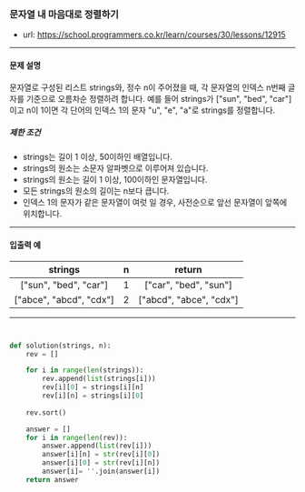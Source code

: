 ### 문자열 내 마음대로 정렬하기

 - url: https://school.programmers.co.kr/learn/courses/30/lessons/12915
 
 --------
 
#### 문제 설명
문자열로 구성된 리스트 strings와, 정수 n이 주어졌을 때, 각 문자열의 인덱스 n번째 글자를 기준으로 오름차순 정렬하려 합니다. 예를 들어 strings가 ["sun", "bed", "car"]이고 n이 1이면 각 단어의 인덱스 1의 문자 "u", "e", "a"로 strings를 정렬합니다.

##### 제한 조건
 - strings는 길이 1 이상, 50이하인 배열입니다.
 - strings의 원소는 소문자 알파벳으로 이루어져 있습니다.
 - strings의 원소는 길이 1 이상, 100이하인 문자열입니다.
 - 모든 strings의 원소의 길이는 n보다 큽니다.
 - 인덱스 1의 문자가 같은 문자열이 여럿 일 경우, 사전순으로 앞선 문자열이 앞쪽에 위치합니다.
 
--------
 
#### 입출력 예
 |strings|n|return|
 |:---:|:---:|:---:|
 |["sun", "bed", "car"]|1|["car", "bed", "sun"]|
 |["abce", "abcd", "cdx"]|2|["abcd", "abce", "cdx"]|

 
--------

```python


def solution(strings, n):
    rev = []

    for i in range(len(strings)):
        rev.append(list(strings[i]))
        rev[i][0] = strings[i][n]
        rev[i][n] = strings[i][0]
        
    rev.sort()

    answer = []
    for i in range(len(rev)):
        answer.append(list(rev[i]))
        answer[i][n] = str(rev[i][0])
        answer[i][0] = str(rev[i][n])
        answer[i]= ''.join(answer[i])
    return answer

```
